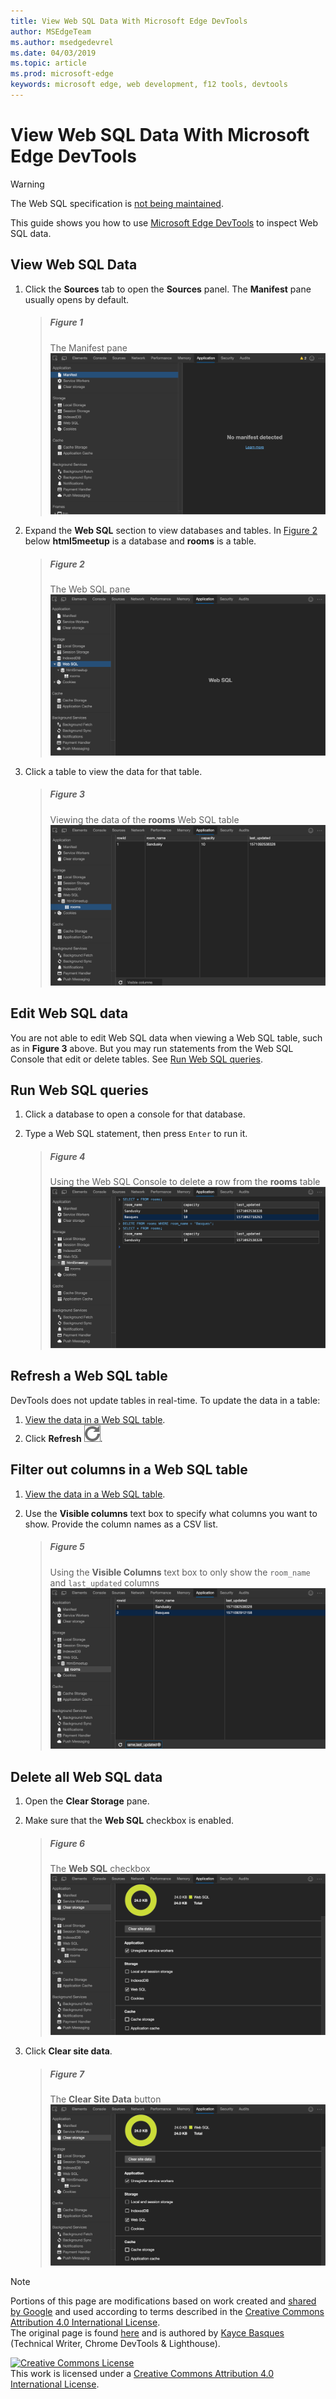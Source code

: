 ```yaml
---
title: View Web SQL Data With Microsoft Edge DevTools
author: MSEdgeTeam
ms.author: msedgedevrel
ms.date: 04/03/2019
ms.topic: article
ms.prod: microsoft-edge
keywords: microsoft edge, web development, f12 tools, devtools
---
```

<!-- Copyright Kayce Basques 

   Licensed under the Apache License, Version 2.0 (the "License");
   you may not use this file except in compliance with the License.
   You may obtain a copy of the License at

       https://www.apache.org/licenses/LICENSE-2.0

   Unless required by applicable law or agreed to in writing, software
   distributed under the License is distributed on an "AS IS" BASIS,
   WITHOUT WARRANTIES OR CONDITIONS OF ANY KIND, either express or implied.
   See the License for the specific language governing permissions and
   limitations under the License.  -->





# View Web SQL Data With Microsoft Edge DevTools   



> [!WARNING]
> The Web SQL specification is [not being maintained][W3CWebSQLStatus].  

This guide shows you how to use [Microsoft Edge DevTools][MicrosoftEdgeDevTools] to inspect Web SQL data.  

## View Web SQL Data   

1.  Click the **Sources** tab to open the **Sources** panel.  The **Manifest** pane usually opens by default.  
    
    > ##### Figure 1  
    > The Manifest pane  
    > ![The Manifest pane][ImageManifestPane]  
    
1.  Expand the **Web SQL** section to view databases and tables.  In [Figure 2](#figure-2) below **html5meetup** is a database and **rooms** is a table.  
    
    > ##### Figure 2  
    > The Web SQL pane  
    > ![The Web SQL pane][ImageWebSQLPane]  

1.  Click a table to view the data for that table.  
    
    > ##### Figure 3  
    > Viewing the data of the **rooms** Web SQL table  
    > ![Viewing the data of a Web SQL table][ImageWebSQLTable]  

## Edit Web SQL data   

You are not able to edit Web SQL data when viewing a Web SQL table, such as in **Figure 3** above.  But you may run statements from the Web SQL Console that edit or delete tables.  See [Run Web SQL queries](#run-web-sql-queries).  

## Run Web SQL queries   

1.  Click a database to open a console for that database.  

1.  Type a Web SQL statement, then press `Enter` to run it.  
    
    > ##### Figure 4  
    > Using the Web SQL Console to delete a row from the **rooms** table  
    > ![Using the Web SQL Console to delete a row from a table][ImageWebSQLEdit]  

## Refresh a Web SQL table   

DevTools does not update tables in real-time.  To update the data in a table:  

1.  [View the data in a Web SQL table](#view-web-sql-data).  
1.  Click **Refresh** ![Refresh][ImageRefreshIcon].  

## Filter out columns in a Web SQL table   

1.  [View the data in a Web SQL table](#view-web-sql-data).  
1.  Use the **Visible columns** text box to specify what columns you want to show.  Provide the column names as a CSV list.  
    
    > ##### Figure 5  
    > Using the **Visible Columns** text box to only show the `room_name` and `last_updated` columns  
    > ![Using the Visible Columns text box to reduce the number of columns shown][ImageWebSQLFilter]  

## Delete all Web SQL data   

1.  Open the **Clear Storage** pane.  
1.  Make sure that the **Web SQL** checkbox is enabled.  
    
    > ##### Figure 6  
    > The **Web SQL** checkbox  
    > ![The Web SQL checkbox][ImageWebSQLCheckbox]  

1.  Click **Clear site data**.  
    
    > ##### Figure 7  
    > The **Clear Site Data** button  
    > ![The Clear Site Data button][ImageClearWebSQL]  

 



<!-- image links -->  

[ImageRefreshIcon]: /microsoft-edge/devtools-guide-chromium/media/refresh-icon.msft.png  

[ImageManifestPane]: /microsoft-edge/devtools-guide-chromium/media/storage-application-manifest.msft.png "Figure 1: The Manifest pane"  
[ImageWebSQLPane]: /microsoft-edge/devtools-guide-chromium/media/storage-application-storage-web-sql.msft.png "Figure 2: The Web SQL pane"  
[ImageWebSQLTable]: /microsoft-edge/devtools-guide-chromium/media/storage-application-storage-web-sql-html5meetup-rooms-1.msft.png "Figure 3: Viewing the data of a Web SQL table"  
[ImageWebSQLEdit]: /microsoft-edge/devtools-guide-chromium/media/storage-application-storage-web-sql-html5meetup-commands.msft.png "Figure 4: Using the Web SQL Console to delete a row from a table"  
[ImageWebSQLFilter]: /microsoft-edge/devtools-guide-chromium/media/storage-application-storage-web-sql-html5meetup-rooms-2.msft.png "Figure 5: Using the Visible Columns text box to reduce the number of columns shown"  
[ImageWebSQLCheckbox]: /microsoft-edge/devtools-guide-chromium/media/storage-application-clear-storage-web-sql.msft.png "Figure 6: The Web SQL checkbox"  
[ImageClearWebSQL]: /microsoft-edge/devtools-guide-chromium/media/storage-application-clear-storage-clear-site-data-button.msft.png "Figure 7: The Clear Site Data button"  

<!-- links -->  

[MicrosoftEdgeDevTools]: /microsoft-edge/devtools-guide-chromium "Microsoft Edge \(Chromium\) Developer Tools"  

[W3CWebSQLStatus]: https://w3.org/TR/webdatabase/#status-of-this-document "Web SQL database | W3C"  

> [!NOTE]
> Portions of this page are modifications based on work created and [shared by Google][GoogleSitePolicies] and used according to terms described in the [Creative Commons Attribution 4.0 International License][CCA4IL].  
> The original page is found [here](https://developers.google.com/web/tools/chrome-devtools/storage/websql) and is authored by [Kayce Basques][KayceBasques] \(Technical Writer, Chrome DevTools \& Lighthouse\).  

[![Creative Commons License][CCby4Image]][CCA4IL]  
This work is licensed under a [Creative Commons Attribution 4.0 International License][CCA4IL].  

[CCA4IL]: https://creativecommons.org/licenses/by/4.0  
[CCby4Image]: https://i.creativecommons.org/l/by/4.0/88x31.png  
[GoogleSitePolicies]: https://developers.google.com/terms/site-policies  
[KayceBasques]: https://developers.google.com/web/resources/contributors/kaycebasques  
